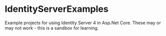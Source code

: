 # IdentityServerExamples
Example projects for using Identity Server 4 in Asp.Net Core.  These may or may not work - this is a sandbox for learning.
